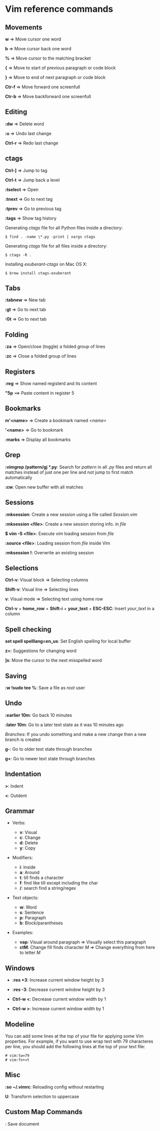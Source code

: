 Vim reference commands
=======================

Movements
---------
**w** => Move cursor one word

**b** => Move cursor back one word

**%** => Move cursor to the matching bracket

**{** => Move to start of previous paragraph or code block

**}** => Move to end of next paragraph or code block

**Ctr-f** => Move forward one screenfull

**Ctr-b** => Move backforward one screenfull


Editing
--------

**:dw** => Delete word

**:u** => Undo last change

**Ctrl-r** => Redo last change


ctags
-----

**Ctrl-]** => Jump to tag

**Ctrl-t** => Jump back a level

**:tselect** => Open

**:tnext** => Go to next tag

**:tprev** => Go to previous tag

**:tags** => Show tag history

Generating *ctags* file for all Python files inside a directory:

    $ find . -name \*.py -print | xargs ctags

Generating *ctags* file for all files inside a directory:

    $ ctags -R .

Installing *exuberant-ctags* on Mac OS X:

    $ brew install ctags-exuberant

Tabs
----

**:tabnew** => New tab

**:gt** => Go to next tab

**:Gt** => Go to next tab


Folding
-------

**:za** => Open/close (toggle) a folded group of lines

**:zc** => Close a folded group of lines


Registers
---------

**:reg** => Show named registerd and its content

**"5p** ==> Paste content in register 5


Bookmarks
---------

**m'\<name\>** => Create a bookmark named *\<name\>*

**'\<name\>** => Go to *<name>* bookmark

**:marks** => Display all bookmarks

Grep
----

**:vimgrep /pattern/gj \*.py**: Search for *pattern* in all *.py* files and return all matches instead of just one per line and not jump to first match automatically

**:cw**: Open new buffer with all matches

Sessions
---------

**:mksession**: Create a new session using a file called *Session.vim*

**:mksession \<file\>**: Create a new session storing info. in *file*

**$ vim -S \<file\>**: Execute *vim* loading session from *file*

**:source \<file\>**: Loading session from *file* inside Vim

**:mksession !**: Overwrite an existing session

Selections
-----------

**Ctrl-v**: Visual block => Selecting columns

**Shift-v**: Visual line => Selecting lines

**v**: Visual mode => Selecting text using home row

**Ctrl-v** + **home_row** + **Shift-i** + **your_text** + **ESC-ESC**: Insert *your_text* in a column

Spell checking
--------------

**set spell spelllang=en_us**: Set English spelling for local buffer

**z=**: Suggestions for changing word

**]s**: Move the cursor to the next misspelled word

Saving
------

**:w !sudo tee %**: Save a file as *root* user

Undo
----

**:earlier 10m**: Go back 10 minutes

**:later 10m**: Go to a later text state as it was 10 minutes ago

*Branches*: If you undo something and make a new change then a new branch is
created

**g-**: Go to older text state through branches

**g+**: Go to newer text state through branches

Indentation
------------

**>**: Indent

**<**: Outdent

Grammar
-------

* Verbs:
    * **v**: Visual
    * **c**: Change
    * **d**: Delete
    * **y**: Copy

* Modifiers:
    * **i**: Inside
    * **a**: Around
    * **t**: till finds a character
    * **f**: find like till except including the char
    * **/**: search find a string/regex

* Text objects:
    * **w**: Word
    * **s**: Sentence
    * **p**: Paragraph
    * **b**: Block/parantheses

* Examples:
    * **vap**: Visual around paragraph => Visually select this paragraph
    * **ctM**: Change fill finds character *M* => Change everything from here to letter *M*

Windows
-------

* **:res +3**: Increase current window height by 3

* **:res -3**: Decrease current window height by 3

* **Ctrl-w <**: Decrease current window width by 1

* **Ctrl-w >**: Increase current window width by 1

Modeline
--------

You can add some lines at the top of your file for applying some Vim properties. For example,
if you want to use wrap text with 79 characteres per line, you should add the following lines
at the top of your text file:

    # vim:tw=79
    # vim:fo+=t

Misc
-----

**:so ~/.vimrc**: Reloading config without restarting

**U**: Transform selection to uppercase


Custom Map Commands
-------------------

**<F2>**: Save document

